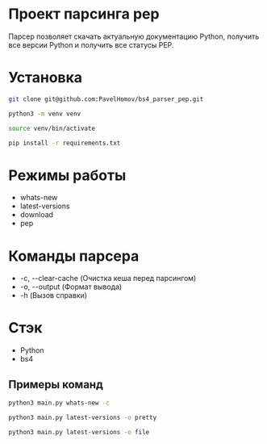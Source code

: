 # Проект парсинга pep
Парсер позволяет скачать актуальную документацию Python, получить все версии Python и получить все статусы PEP.
# Установка
```bash
git clone git@github.com:PavelHomov/bs4_parser_pep.git
```
```bash
python3 -m venv venv
```
```bash
source venv/bin/activate
```
```bash
pip install -r requirements.txt
```
# Режимы работы
- whats-new
- latest-versions
- download
- pep

# Команды парсера 
- -c, --clear-cache (Очистка кеша перед парсингом)
- -o, --output (Формат вывода)
- -h (Вызов справки)

# Стэк
- Python 
- bs4

## Примеры команд
```bash
python3 main.py whats-new -с
```
```bash
python3 main.py latest-versions -o pretty
```
```bash
python3 main.py latest-versions -o file
```